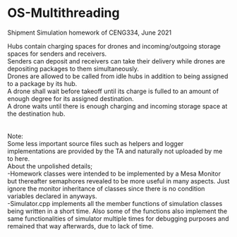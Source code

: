 # OS-Multithreading <br />
Shipment Simulation homework of CENG334, June 2021 <br />

Hubs contain charging spaces for drones and incoming/outgoing storage spaces for senders and receivers. <br />
Senders can deposit and receivers can take their delivery while drones are depositing packages to them simultaneously.  <br />
Drones are allowed to be called from idle hubs in addition to being assigned to a package by its hub. <br />
A drone shall wait before takeoff until its charge is fulled to an amount of enough degree for its assigned destination.  <br />
A drone waits until there is enough charging and incoming storage space at the destination hub. <br />
 <br />
 <br />
Note:  <br />
Some less important source files such as helpers and logger implementations are provided by the TA and naturally not uploaded by me to here.  <br />
About the unpolished details; <br />
-Homework classes were intended to be implemented by a Mesa Monitor but thereafter semaphores revealed to be more useful in many aspects. Just ignore the monitor inheritance of classes since there is no condition variables declared in anyways. <br />
-Simulator.cpp implements all the member functions of simulation classes being written in a short time. Also some of the functions also implement the same functionalities of simulator multiple times for debugging purposes and remained that way afterwards, due to lack of time.<br />
